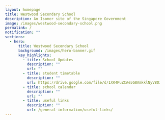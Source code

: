 ```yaml
---
layout: homepage
title: Westwood Secondary School
description: An Isomer site of the Singapore Government
image: /images/westwood-secondary-school.png
permalink: /
notification: ""
sections:
  - hero:
      title: Westwood Secondary School
      background: /images/hero-banner.gif
      key_highlights:
        - title: School Updates
          description: ""
          url: ""
        - title: student timetable
          description: ""
          url: https://drive.google.com/file/d/1XR4PuZCAe5G8AmkklNyV8OIRM9p60PpO/view?usp=sharing
        - title: school calendar
          description: ""
          url: ""
        - title: useful links
          description: ""
          url: /general-information/useful-links/
---
```


